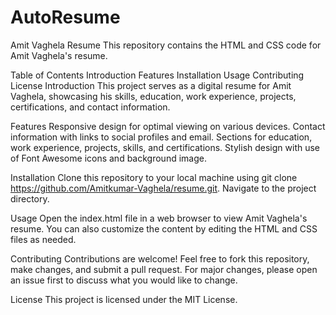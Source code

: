 # AutoResume

Amit Vaghela Resume
This repository contains the HTML and CSS code for Amit Vaghela's resume.

Table of Contents
Introduction
Features
Installation
Usage
Contributing
License
Introduction
This project serves as a digital resume for Amit Vaghela, showcasing his skills, education, work experience, projects, certifications, and contact information.

Features
Responsive design for optimal viewing on various devices.
Contact information with links to social profiles and email.
Sections for education, work experience, projects, skills, and certifications.
Stylish design with use of Font Awesome icons and background image.

Installation
Clone this repository to your local machine using git clone https://github.com/Amitkumar-Vaghela/resume.git.
Navigate to the project directory.

Usage
Open the index.html file in a web browser to view Amit Vaghela's resume. You can also customize the content by editing the HTML and CSS files as needed.

Contributing
Contributions are welcome! Feel free to fork this repository, make changes, and submit a pull request. For major changes, please open an issue first to discuss what you would like to change.

License
This project is licensed under the MIT License.

